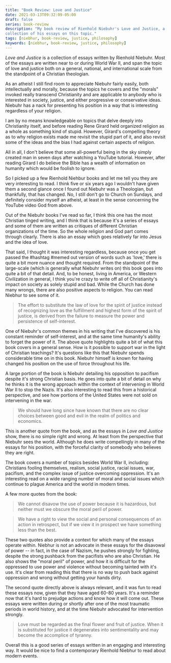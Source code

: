 ```yaml
---
title: "Book Review: Love and Justice"
date: 2021-03-13T09:32:09-05:00
draft: false
series: book-review
description: "My book review of Rienhold Niebuhr's Love and Justice, a
collection of his essays on this topic."
tags: [niebhur, book-review, justice, philosophy]
keywords: [niebhur, book-review, justice, philosophy]
---
```


*Love and Justice* is a collection of essays written by Rienhold
Niebuhr.  Most of the essays are written near to or during World War
II, and span the topic of love and justice both on a general,
national, and international scale from the standpoint of a Christian
theologian.

As an atheist I still find room to appreciate Niebuhr fairly easily,
both intellectually and morally, because the topics he covers and the
"morals" invoked really transcend Christianity and are applicable to
anybody who is interested in society, justice, and either progressive
or conservative ideas.  Niebuhr has a nack for presenting his position
in a way that is interesting regardless of your religion.

I am by no means knowledgeable on topics that delve deeply into
Christianity itself, and before reading Rene Girard held organized
religion as a whole as something kind of stupid.  However, Girard's
compelling theory as to why religion exists made me revisit the stupid
part of it, and also revisit some of the ideas and the bias I had
against certain aspects of religion.

All in all, I don't believe that some all-powerful being in the sky
simply created man in seven days after watching a YouTube tutorial.
However, after reading Girard I do believe the Bible has a wealth of
information on humanity which would be foolish to ignore.

So I picked up a few Rienhold Niehbur books and let me tell you they
are very interesting to read.  I think five or six years ago I
wouldn't have given them a second glance once I found out Niebuhr was
a Theologian, but thankfully, that has changed.  No, I still don't go
to Church on Sundays, and definitely consider myself an atheist, at
least in the sense concerning the YouTube video God from above.

Out of the Niebuhr books I've read so far, I think this one has the
most Christian tinged writing, and I think that is because it's a
series of essays and some of them are written as critiques of
different Christian organizations of the time.  So the whole religion
and God part comes through clearly.  There is also an essay which goes
relatively far into Jesus and the idea of love.

That said, I thought it was interesting regardless, because once you
get passed the #hashtag #memed out version of words such as 'love,'
there is quite a bit more nuance and thought required. From the
standpoint of the large-scale (which is generally what Niebuhr writes
on) this book goes into quite a bit of that detail.  And, to be
honest, living in America, or Western Civilization in general, I think
you're crazy to write off all of Christianity's impact on society as
solely stupid and bad.  While the Church has done many wrongs, there
are also positive aspects to religion.  You can read Niebhur to see
some of it.

> The effort to substitute the law of love for the spirit of justice
  instead of recognizing love as the fulfillment and highest form of
  the spirit of justice, is derived from the failure to measure the
  power and persistence of self-interest.

One of Niebuhr's common themes in his writing that I've discovered is
his constant reminder of self-interest, and at the same time
humanity's ability to forget the power of it.  The above quote
highlights quite a bit of what this book covers in a general sense.
How is it possible to support war in the light of Christian teachings?
It's questions like this that Niebuhr spends considerable time on in
this book.  Niebuhr himself is known for having changed his position
on the use of force throughout his life.

A large portion of the book is Niebuhr detailing his opposition to
pacifism despite it's strong Christian basis.  He goes into quite a
bit of detail on why he thinks it is the wrong approach within the
context of intervening in World War II to stop the Nazis.  It's also
interesting to read this from a historical perspective, and see how
portions of the United States were not sold on intervening in the war.

> We should have long since have known that there are no clear choices
  between good and evil in the realm of politics and economics.

This is another quote from the book, and as the essays in *Love and
Justice* show, there is no simple right and wrong.  At least from the
perspective that Niebuhr sees the world.  Although he does write
compellingly in many of the essays for his position, with the forceful
clarity of somebody who believes they are right.

The book covers a number of topics besides World War II, including:
Christians fooling themselves, realism, social justice, racial issues,
war, pacifism, and the complex issue of justice overcoming oppression.
It's an interesting read on a wide ranging number of moral and social
issues which continue to plague America and the world in modern times.

A few more quotes from the book:

> We cannot disavow the use of power because it is hazardous, but
  neither must we obscure the moral peril of power.

> We have a right to view the social and personal consequences of an
  action in retrospect, but if we view it in prospect we have
  something less than the best.

These two quotes also provide a context for which many of the essays
operate within.  Niebhur is not an advocate in these essays for the
disavowal of power -- in fact, in the case of Nazism, he pushes
strongly for fighting, despite the strong pushback from the pacifists
who are also Christian.  He also shows the "moral peril" of power, and
how it is difficult for the oppressed to use power and violence
without becoming tainted with it's use.  It's clear from reading this
that there is no way to push back against oppression and wrong without
getting your hands dirty.

The second quote directly above is always relevant, and it was fun to
read these essays now, given that they have aged 60-80 years.  It's a
reminder now that it's hard to prejudge actions and know how it will
come out.  These essays were written during or shortly after one of
the most traumatic periods in world history, and at the time Niebuhr
advocated for intervention strongly.

> Love must be regarded as the final flower and fruit of justice. When
  it is substituted for justice it degenerates into sentimentality and
  may become the accomplice of tyranny.

Overall this is a good series of essays written in an engaging and
interesting way.  It would be nice to find a contemporary Rienhold
Niebhur to read about modern events.
